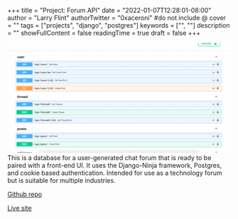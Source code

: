 +++
title = "Project: Forum API"
date = "2022-01-07T12:28:01-08:00"
author = "Larry Flint"
authorTwitter = "0xaceroni" #do not include @
cover = ""
tags = ["projects", "django", "postgres"]
keywords = ["", ""]
description = ""
showFullContent = false
readingTime = true
draft = false
+++

![db-icon](/db-picture.png)This is a database for a user-generated chat forum that is ready to be paired with a front-end UI. It uses the Django-Ninja framework, Postgres, and cookie based authentication. Intended for use as a technology forum but is suitable for multiple industries.

[Github repo](https://github.com/Acer0ni/coding-forum)

[Live site](https://forum.pwnschool.org/api/docs)